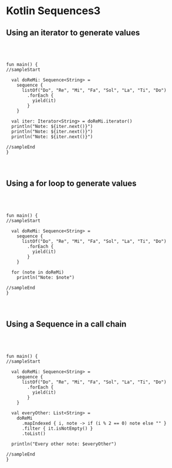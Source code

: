 # Kotlin Sequences3


## Using an iterator to generate values

<pre class="kotlin-code" theme="idea" indent="4" style="padding: 36px 0;"><code>
fun main() {
//sampleStart

  val doReMi: Sequence&lt;String> =
    sequence {
      listOf("Do", "Re", "Mi", "Fa", "Sol", "La", "Ti", "Do")
        .forEach {
          yield(it)
        }
    }

  val iter: Iterator&lt;String> = doReMi.iterator()
  println("Note: ${iter.next()}")
  println("Note: ${iter.next()}")
  println("Note: ${iter.next()}")

//sampleEnd
}
</code></pre>


## Using a for loop to generate values

<pre class="kotlin-code" theme="idea" indent="4" style="padding: 36px 0;"><code>
fun main() {
//sampleStart

  val doReMi: Sequence&lt;String&gt; =
    sequence {
      listOf("Do", "Re", "Mi", "Fa", "Sol", "La", "Ti", "Do")
        .forEach {
          yield(it)
        }
    }

  for (note in doReMi)
    println("Note: $note")

//sampleEnd
}
</code></pre>

## Using a Sequence in a call chain

<pre class="kotlin-code" theme="idea" indent="4" style="padding: 36px 0;"><code>
fun main() {
//sampleStart

  val doReMi: Sequence&lt;String&gt; =
    sequence {
      listOf("Do", "Re", "Mi", "Fa", "Sol", "La", "Ti", "Do")
        .forEach {
          yield(it)
        }
    }

  val everyOther: List&lt;String&gt; =
    doReMi
      .mapIndexed { i, note -> if (i % 2 == 0) note else "" }
      .filter { it.isNotEmpty() }
      .toList()

  println("Every other note: $everyOther")

//sampleEnd
}
</code></pre>
